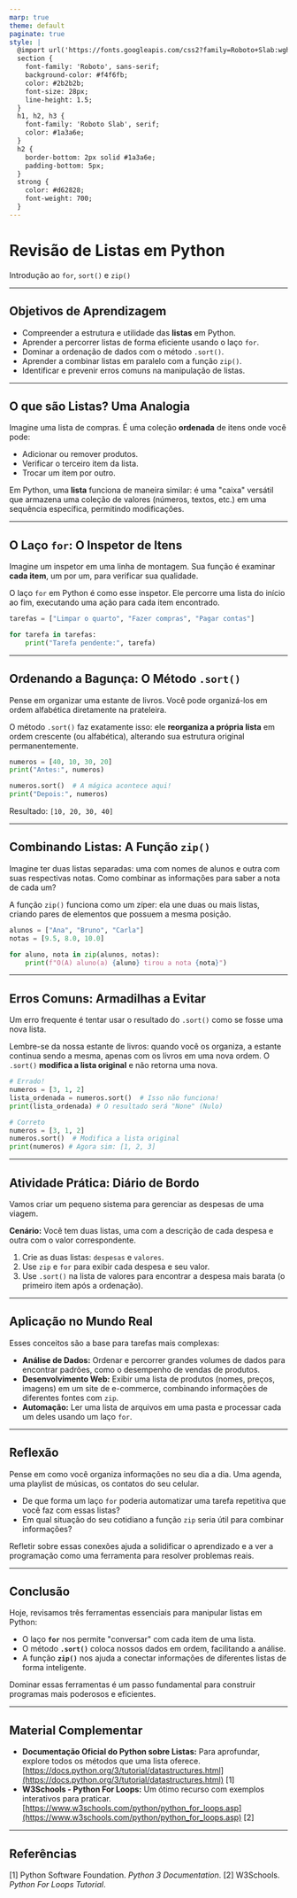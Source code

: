 ```yaml
---
marp: true
theme: default
paginate: true
style: |
  @import url('https://fonts.googleapis.com/css2?family=Roboto+Slab:wght@400;700&family=Roboto:ital,wght@0,400;0,700;1,400&display=swap');
  section {
    font-family: 'Roboto', sans-serif;
    background-color: #f4f6fb;
    color: #2b2b2b;
    font-size: 28px;
    line-height: 1.5;
  }
  h1, h2, h3 {
    font-family: 'Roboto Slab', serif;
    color: #1a3a6e;
  }
  h2 {
    border-bottom: 2px solid #1a3a6e;
    padding-bottom: 5px;
  }
  strong {
    color: #d62828;
    font-weight: 700;
  }
---
```


# Revisão de Listas em Python
Introdução ao `for`, `sort()` e `zip()`

---

## Objetivos de Aprendizagem

* Compreender a estrutura e utilidade das **listas** em Python.
* Aprender a percorrer listas de forma eficiente usando o laço `for`.
* Dominar a ordenação de dados com o método `.sort()`.
* Aprender a combinar listas em paralelo com a função `zip()`.
* Identificar e prevenir erros comuns na manipulação de listas.

---

## O que são Listas? Uma Analogia

Imagine uma lista de compras. É uma coleção **ordenada** de itens onde você pode:
* Adicionar ou remover produtos.
* Verificar o terceiro item da lista.
* Trocar um item por outro.

Em Python, uma **lista** funciona de maneira similar: é uma "caixa" versátil que armazena uma coleção de valores (números, textos, etc.) em uma sequência específica, permitindo modificações.

---

## O Laço `for`: O Inspetor de Itens

Imagine um inspetor em uma linha de montagem. Sua função é examinar **cada item**, um por um, para verificar sua qualidade.

O laço `for` em Python é como esse inspetor. Ele percorre uma lista do início ao fim, executando uma ação para cada item encontrado.

```python
tarefas = ["Limpar o quarto", "Fazer compras", "Pagar contas"]

for tarefa in tarefas:
    print("Tarefa pendente:", tarefa)
```

---

## Ordenando a Bagunça: O Método `.sort()`

Pense em organizar uma estante de livros. Você pode organizá-los em ordem alfabética diretamente na prateleira.

O método `.sort()` faz exatamente isso: ele **reorganiza a própria lista** em ordem crescente (ou alfabética), alterando sua estrutura original permanentemente.

```python
numeros = [40, 10, 30, 20]
print("Antes:", numeros)

numeros.sort()  # A mágica acontece aqui!
print("Depois:", numeros)
```

Resultado: `[10, 20, 30, 40]`

---

## Combinando Listas: A Função `zip()`

Imagine ter duas listas separadas: uma com nomes de alunos e outra com suas respectivas notas. Como combinar as informações para saber a nota de cada um?

A função `zip()` funciona como um zíper: ela une duas ou mais listas, criando pares de elementos que possuem a mesma posição.

```python
alunos = ["Ana", "Bruno", "Carla"]
notas = [9.5, 8.0, 10.0]

for aluno, nota in zip(alunos, notas):
    print(f"O(A) aluno(a) {aluno} tirou a nota {nota}")
```

---

## Erros Comuns: Armadilhas a Evitar

Um erro frequente é tentar usar o resultado do `.sort()` como se fosse uma nova lista.

Lembre-se da nossa estante de livros: quando você os organiza, a estante continua sendo a mesma, apenas com os livros em uma nova ordem. O `.sort()` **modifica a lista original** e não retorna uma nova.

```python
# Errado!
numeros = [3, 1, 2]
lista_ordenada = numeros.sort()  # Isso não funciona!
print(lista_ordenada) # O resultado será "None" (Nulo)

# Correto
numeros = [3, 1, 2]
numeros.sort()  # Modifica a lista original
print(numeros) # Agora sim: [1, 2, 3]
```

---

## Atividade Prática: Diário de Bordo

Vamos criar um pequeno sistema para gerenciar as despesas de uma viagem.

**Cenário:** Você tem duas listas, uma com a descrição de cada despesa e outra com o valor correspondente.

1.  Crie as duas listas: `despesas` e `valores`.
2.  Use `zip` e `for` para exibir cada despesa e seu valor.
3.  Use `.sort()` na lista de valores para encontrar a despesa mais barata (o primeiro item após a ordenação).

---

## Aplicação no Mundo Real

Esses conceitos são a base para tarefas mais complexas:

* **Análise de Dados:** Ordenar e percorrer grandes volumes de dados para encontrar padrões, como o desempenho de vendas de produtos.
* **Desenvolvimento Web:** Exibir uma lista de produtos (nomes, preços, imagens) em um site de e-commerce, combinando informações de diferentes fontes com `zip`.
* **Automação:** Ler uma lista de arquivos em uma pasta e processar cada um deles usando um laço `for`.

---

## Reflexão

Pense em como você organiza informações no seu dia a dia. Uma agenda, uma playlist de músicas, os contatos do seu celular.

* De que forma um laço `for` poderia automatizar uma tarefa repetitiva que você faz com essas listas?
* Em qual situação do seu cotidiano a função `zip` seria útil para combinar informações?

Refletir sobre essas conexões ajuda a solidificar o aprendizado e a ver a programação como uma ferramenta para resolver problemas reais.

---

## Conclusão

Hoje, revisamos três ferramentas essenciais para manipular listas em Python:
* O laço **`for`** nos permite "conversar" com cada item de uma lista.
* O método **`.sort()`** coloca nossos dados em ordem, facilitando a análise.
* A função **`zip()`** nos ajuda a conectar informações de diferentes listas de forma inteligente.

Dominar essas ferramentas é um passo fundamental para construir programas mais poderosos e eficientes.

---

## Material Complementar

* **Documentação Oficial do Python sobre Listas:** Para aprofundar, explore todos os métodos que uma lista oferece. [https://docs.python.org/3/tutorial/datastructures.html](https://docs.python.org/3/tutorial/datastructures.html) [1]
* **W3Schools - Python For Loops:** Um ótimo recurso com exemplos interativos para praticar. [https://www.w3schools.com/python/python_for_loops.asp](https://www.w3schools.com/python/python_for_loops.asp) [2]

---

## Referências

[1] Python Software Foundation. *Python 3 Documentation*.
[2] W3Schools. *Python For Loops Tutorial*.